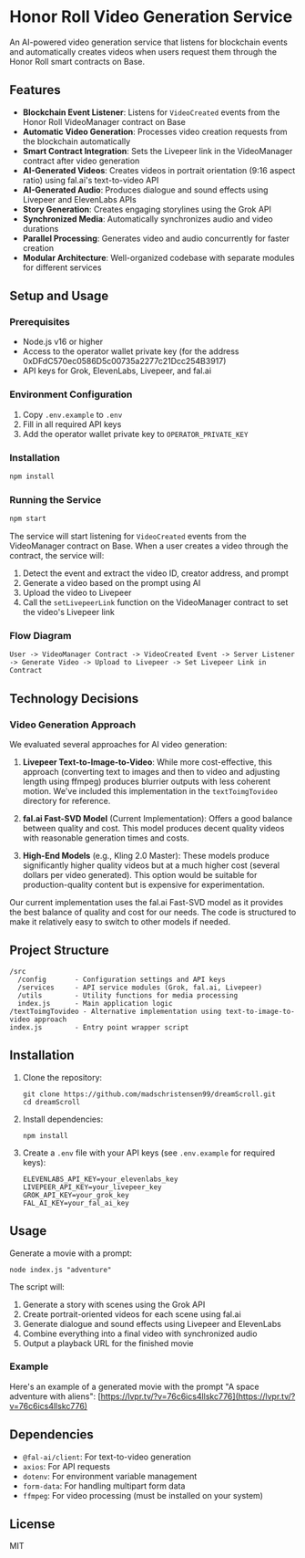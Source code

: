 # Honor Roll Video Generation Service

An AI-powered video generation service that listens for blockchain events and automatically creates videos when users request them through the Honor Roll smart contracts on Base.

## Features

- **Blockchain Event Listener**: Listens for `VideoCreated` events from the Honor Roll VideoManager contract on Base
- **Automatic Video Generation**: Processes video creation requests from the blockchain automatically
- **Smart Contract Integration**: Sets the Livepeer link in the VideoManager contract after video generation
- **AI-Generated Videos**: Creates videos in portrait orientation (9:16 aspect ratio) using fal.ai's text-to-video API
- **AI-Generated Audio**: Produces dialogue and sound effects using Livepeer and ElevenLabs APIs
- **Story Generation**: Creates engaging storylines using the Grok API
- **Synchronized Media**: Automatically synchronizes audio and video durations
- **Parallel Processing**: Generates video and audio concurrently for faster creation
- **Modular Architecture**: Well-organized codebase with separate modules for different services

## Setup and Usage

### Prerequisites

- Node.js v16 or higher
- Access to the operator wallet private key (for the address 0xDFdC570ec0586D5c00735a2277c21Dcc254B3917)
- API keys for Grok, ElevenLabs, Livepeer, and fal.ai

### Environment Configuration

1. Copy `.env.example` to `.env`
2. Fill in all required API keys
3. Add the operator wallet private key to `OPERATOR_PRIVATE_KEY`

### Installation

```bash
npm install
```

### Running the Service

```bash
npm start
```

The service will start listening for `VideoCreated` events from the VideoManager contract on Base. When a user creates a video through the contract, the service will:

1. Detect the event and extract the video ID, creator address, and prompt
2. Generate a video based on the prompt using AI
3. Upload the video to Livepeer
4. Call the `setLivepeerLink` function on the VideoManager contract to set the video's Livepeer link

### Flow Diagram

```
User -> VideoManager Contract -> VideoCreated Event -> Server Listener -> Generate Video -> Upload to Livepeer -> Set Livepeer Link in Contract
```

## Technology Decisions

### Video Generation Approach

We evaluated several approaches for AI video generation:

1. **Livepeer Text-to-Image-to-Video**: While more cost-effective, this approach (converting text to images and then to video and adjusting length using ffmpeg) produces blurrier outputs with less coherent motion. We've included this implementation in the `textToimgTovideo` directory for reference.

2. **fal.ai Fast-SVD Model** (Current Implementation): Offers a good balance between quality and cost. This model produces decent quality videos with reasonable generation times and costs.

3. **High-End Models** (e.g., Kling 2.0 Master): These models produce significantly higher quality videos but at a much higher cost (several dollars per video generated). This option would be suitable for production-quality content but is expensive for experimentation.

Our current implementation uses the fal.ai Fast-SVD model as it provides the best balance of quality and cost for our needs. The code is structured to make it relatively easy to switch to other models if needed.

## Project Structure

```
/src
  /config       - Configuration settings and API keys
  /services     - API service modules (Grok, fal.ai, Livepeer)
  /utils        - Utility functions for media processing
  index.js      - Main application logic
/textToimgTovideo - Alternative implementation using text-to-image-to-video approach
index.js        - Entry point wrapper script
```

## Installation

1. Clone the repository:
   ```
   git clone https://github.com/madschristensen99/dreamScroll.git
   cd dreamScroll
   ```

2. Install dependencies:
   ```
   npm install
   ```

3. Create a `.env` file with your API keys (see `.env.example` for required keys):
   ```
   ELEVENLABS_API_KEY=your_elevenlabs_key
   LIVEPEER_API_KEY=your_livepeer_key
   GROK_API_KEY=your_grok_key
   FAL_AI_KEY=your_fal_ai_key
   ```

## Usage

Generate a movie with a prompt:

```
node index.js "adventure"
```

The script will:
1. Generate a story with scenes using the Grok API
2. Create portrait-oriented videos for each scene using fal.ai
3. Generate dialogue and sound effects using Livepeer and ElevenLabs
4. Combine everything into a final video with synchronized audio
5. Output a playback URL for the finished movie

### Example

Here's an example of a generated movie with the prompt "A space adventure with aliens":
[https://lvpr.tv/?v=76c6ics4llskc776](https://lvpr.tv/?v=76c6ics4llskc776)

## Dependencies

- `@fal-ai/client`: For text-to-video generation
- `axios`: For API requests
- `dotenv`: For environment variable management
- `form-data`: For handling multipart form data
- `ffmpeg`: For video processing (must be installed on your system)

## License

MIT
